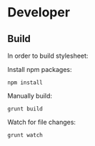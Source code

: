 Developer
=========

Build
-----

In order to build stylesheet:

Install npm packages:

```
npm install
```

Manually build:

```
grunt build
```

Watch for file changes:

```
grunt watch
```

